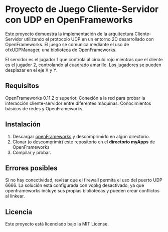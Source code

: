 # Proyecto de Juego Cliente-Servidor con UDP en OpenFrameworks

Este proyecto demuestra la implementación de la arquitectura Cliente-Servidor utilizando el protocolo UDP en un entorno 2D desarrollado con OpenFrameworks. El juego se comunica mediante el uso de ofxUDPManager, una biblioteca de OpenFrameworks.

El servidor es el jugador 1 que controla al círculo rojo mientras que el cliente es el jugador 2, controlando al cuadrado amarillo. Los jugadores se pueden desplazar en el eje X y Y.

## Requisitos

OpenFrameworks 0.11.2 o superior.
Conexión a la red para probar la interacción cliente-servidor entre diferentes máquinas.
Conocimientos básicos de redes y OpenFrameworks.

## Instalación

1. Descargar [openFrameworks](https://openframeworks.cc/download/) y descomprimirlo en algún directorio.
2. Clonar (o descomprimir) este repositorio en el **directorio myApps** de OpenFrameworks
3. Compilar y probar.

## Errores posibles

Si no hay conectividad, revisar que el firewall permita el uso del puerto UDP 6666.
La solución está configurada con vcpkg desactivado, ya que openframeworks incluye sus propias bibliotecas y pueden crear conflictos al linkear.

## Licencia

Este proyecto está licenciado bajo la MIT License.





